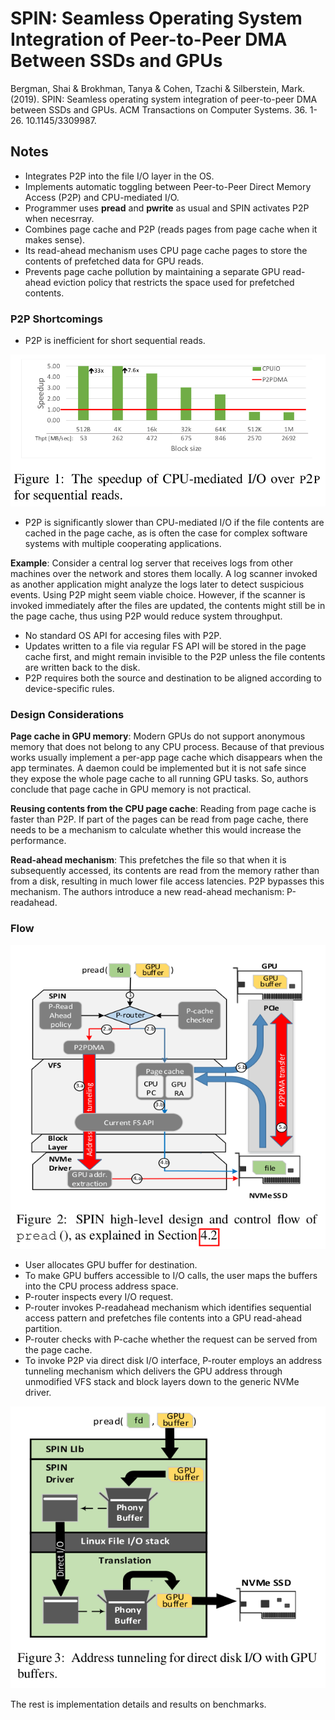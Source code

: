 # SPIN: Seamless Operating System Integration of Peer-to-Peer DMA Between SSDs and GPUs

Bergman, Shai & Brokhman, Tanya & Cohen, Tzachi & Silberstein, Mark. (2019). SPIN: Seamless operating system integration of peer-to-peer DMA between SSDs and GPUs. ACM Transactions on Computer Systems. 36. 1-26. 10.1145/3309987.

## Notes

* Integrates P2P into the file I/O layer in the OS.
* Implements automatic toggling between Peer-to-Peer Direct Memory Access (P2P) and CPU-mediated I/O.
* Programmer uses **pread** and **pwrite** as usual and SPIN activates P2P when necesrray.
* Combines page cache and P2P (reads pages from page cache when it makes sense).
* Its read-ahead mechanism uses CPU page cache pages to store the contents of prefetched data for GPU reads. 
* Prevents page cache pollution by maintaining a separate GPU read-ahead eviction policy that restricts the space used for prefetched contents.


### P2P Shortcomings

* P2P is inefficient for short sequential reads.

![Sequential-Read](./figures/sequential_read.png)

* P2P is significantly slower than CPU-mediated I/O if the file contents are cached in the page cache, as is often the case for complex software
systems with multiple cooperating applications. 

**Example**: Consider a central log server that receives logs from other machines over the network and stores them locally. A log scanner invoked as another application might analyze the logs later to detect suspicious events. Using P2P might seem viable choice. However, if the scanner is invoked immediately after the files are updated, the contents might still
be in the page cache, thus using P2P would reduce system throughput.

* No standard OS API for accesing files with P2P.
* Updates written to a file via regular FS API will be stored in the page cache first, and might remain invisible to the P2P unless the file contents are written back to the disk.
* P2P requires both the source and destination to be aligned according to
device-specific rules.

### Design Considerations

**Page cache in GPU memory**: Modern GPUs do not support anonymous memory that does not belong to any CPU process. Because of that previous works usually implement a per-app page cache which disappears when the app terminates. A daemon could be implemented but it is not safe since they expose the whole page cache to all running GPU tasks. So, authors conclude that page cache in GPU memory is not practical.

**Reusing contents from the CPU page cache**: Reading from page cache is faster than P2P. If part of the pages can be read from page cache, there needs to be a mechanism to calculate whether this would increase the performance.

**Read-ahead mechanism**: This prefetches the file so that when it is subsequently accessed, its contents are read from the memory rather than from a disk, resulting in much lower file access latencies. P2P bypasses this mechanism. The authors introduce a new read-ahead mechanism: P-readahead.

### Flow

![Flow](./figures/flow.png)

* User allocates GPU buffer for destination.
* To make GPU buffers accessible to I/O calls, the user maps the buffers into the CPU process address space.
* P-router inspects every I/O request. 
* P-router invokes P-readahead mechanism which identifies sequential access pattern and prefetches file contents into a GPU read-ahead partition.
* P-router checks with P-cache whether the request can be served from the page cache.
* To invoke P2P via direct disk I/O interface, P-router employs an address tunneling mechanism which delivers the GPU address through unmodified VFS stack and block layers down to the generic NVMe driver.

![Tunneling](./figures/tunneling.png)


The rest is implementation details and results on benchmarks.